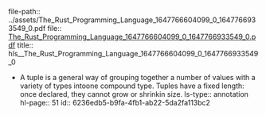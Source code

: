 file-path:: ../assets/The_Rust_Programming_Language_1647766604099_0_1647766933549_0.pdf
file:: [The_Rust_Programming_Language_1647766604099_0_1647766933549_0.pdf](../assets/The_Rust_Programming_Language_1647766604099_0_1647766933549_0.pdf)
title:: hls__The_Rust_Programming_Language_1647766604099_0_1647766933549_0

- A tuple is a general way of grouping together a number of values with a variety of types intoone compound type. Tuples have a fixed length: once declared, they cannot grow or shrinkin size.
  ls-type:: annotation
  hl-page:: 51
  id:: 6236edb5-b9fa-4fb1-ab22-5da2fa113bc2